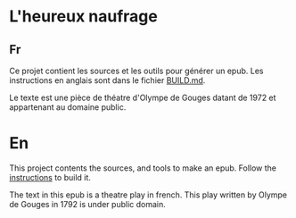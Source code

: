 # L'heureux naufrage

## Fr

Ce projet contient les sources et les outils pour générer un epub. Les instructions en anglais sont dans le fichier [BUILD.md](BUILD.md).

Le texte est une pièce de théatre d'Olympe de Gouges datant de 1972 et appartenant au domaine public.

# En

This project contents the sources, and tools to make an epub. Follow the [instructions](BUILD.md) to build it.

The text in this epub is a theatre play in french. This play written by Olympe de Gouges in 1792 is under public domain.


